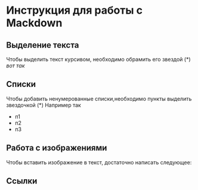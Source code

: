 # Инструкция для работы с Mackdown

## Выделение текста

Чтобы выделить текст курсивом, необходимо обрамить его звездой  (*)  *вот так*

## Списки

Чтобы добавить ненумерованные списки,необходимо пункты выделить звездочкой (*) Например так
* п1
* п2
* п3

## Работа с изображениями

Чтобы вставить изображение в текст, достаточно написать следующее: ![]()

## Ссылки